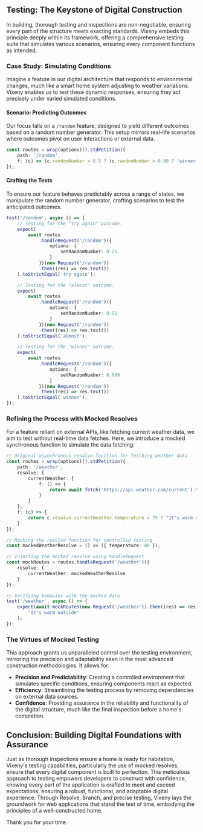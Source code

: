 ## Testing: The Keystone of Digital Construction

In building, thorough testing and inspections are non-negotiable, ensuring every part of the structure meets exacting standards. Vixeny embeds this principle deeply within its framework, offering a comprehensive testing suite that simulates various scenarios, ensuring every component functions as intended.

### Case Study: Simulating Conditions

Imagine a feature in our digital architecture that responds to environmental changes, much like a smart home system adjusting to weather variations. Vixeny enables us to test these dynamic responses, ensuring they act precisely under varied simulated conditions.

#### Scenario: Predicting Outcomes

Our focus falls on a `/random` feature, designed to yield different outcomes based on a random number generator. This setup mirrors real-life scenarios where outcomes pivot on user interactions or external data.

```ts
const routes = wrap(options)().stdPetition({
	path: '/random',
	f: (c) => (c.randomNumber > 0.5 ? (c.randomNumber > 0.99 ? 'winner' : 'almost') : 'try again')
});
```

#### Crafting the Tests

To ensure our feature behaves predictably across a range of states, we manipulate the random number generator, crafting scenarios to test the anticipated outcomes.

```ts
test('/random', async () => {
	// Testing for the "try again" outcome.
	expect(
		await routes
			.handleRequest('/random')({
				options: {
					setRandomNumber: 0.25
				}
			})(new Request('/random'))
			.then((res) => res.text())
	).toStrictEqual('try again');

	// Testing for the "almost" outcome.
	expect(
		await routes
			.handleRequest('/random')({
				options: {
					setRandomNumber: 0.51
				}
			})(new Request('/random'))
			.then((res) => res.text())
	).toStrictEqual('almost');

	// Testing for the "winner" outcome.
	expect(
		await routes
			.handleRequest('/random')({
				options: {
					setRandomNumber: 0.999
				}
			})(new Request('/random'))
			.then((res) => res.text())
	).toStrictEqual('winner');
});
```

### Refining the Process with Mocked Resolves

For a feature reliant on external APIs, like fetching current weather data, we aim to test without real-time data fetches. Here, we introduce a mocked synchronous function to simulate the data fetching:

```ts
// Original asynchronous resolve function for fetching weather data
const routes = wrap(options)().stdPetition({
	path: '/weather',
	resolve: {
		currentWeather: {
			f: () => {
				return await fetch('https://api.weather.com/current').then((res) => res.json());
			}
		}
	},
	f: (c) => {
		return c.resolve.currentWeather.temperature > 75 ? "It's warm outside" : "It's cool outside";
	}
});

// Mocking the resolve function for controlled testing
const mockedWeatherResolve = () => ({ temperature: 80 });

// Injecting the mocked resolve using handleRequest
const mockRoutes = routes.handleRequest('/weather')({
	resolve: {
		currentWeather: mockedWeatherResolve
	}
});

// Verifying behavior with the mocked data
test('/weather', async () => {
	expect(await mockRoutes(new Request('/weather')).then((res) => res.text())).toStrictEqual(
		"It's warm outside"
	);
});
```

### The Virtues of Mocked Testing

This approach grants us unparalleled control over the testing environment, mirroring the precision and adaptability seen in the most advanced construction methodologies. It allows for:

- **Precision and Predictability**: Creating a controlled environment that simulates specific conditions, ensuring components react as expected.
- **Efficiency**: Streamlining the testing process by removing dependencies on external data sources.
- **Confidence**: Providing assurance in the reliability and functionality of the digital structure, much like the final inspection before a home's completion.

## Conclusion: Building Digital Foundations with Assurance

Just as thorough inspections ensure a home is ready for habitation, Vixeny's testing capabilities, particularly the use of mocked resolves, ensure that every digital component is built to perfection. This meticulous approach to testing empowers developers to construct with confidence, knowing every part of the application is crafted to meet and exceed expectations, ensuring a robust, functional, and adaptable digital experience. Through Resolve, Branch, and precise testing, Vixeny lays the groundwork for web applications that stand the test of time, embodying the principles of a well-constructed home.

Thank you for your time.
